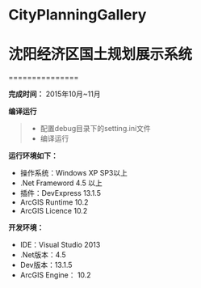 # CityPlanningGallery




# 沈阳经济区国土规划展示系统
===============

**完成时间：**
2015年10月~11月

**编译运行**
> - 配置debug目录下的setting.ini文件
> - 编译运行


**运行环境如下：**

 - 操作系统：Windows XP SP3以上
 - .Net Frameword 4.5 以上
 - 插件：DevExpress 13.1.5
 - ArcGIS Runtime 10.2
 - ArcGIS Licence 10.2


**开发环境：**

 - IDE：Visual Studio 2013
 - .Net版本：4.5
 - Dev版本：13.1.5
 - ArcGIS Engine： 10.2
